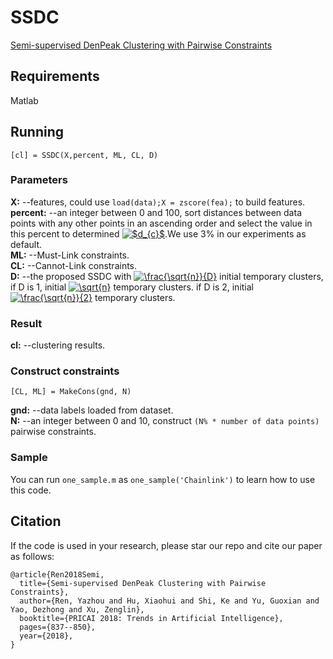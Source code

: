 # SSDC
[Semi-supervised DenPeak Clustering with Pairwise Constraints](https://link.springer.com/chapter/10.1007/978-3-319-97304-3_64)

## Requirements
Matlab

## Running
```
[cl] = SSDC(X,percent, ML, CL, D)
```

### Parameters
**X:** --features, could use `load(data);X = zscore(fea);` to build features.  
**percent:** --an integer between 0 and 100, sort distances between data points with any other points in an ascending order and select the value in this percent to determined <a href="https://www.codecogs.com/eqnedit.php?latex=$d_{c}$" target="_blank"><img src="https://latex.codecogs.com/gif.latex?$d_{c}$" title="$d_{c}$" /></a>.We use 3% in our experiments as default.  
**ML:** --Must-Link constraints.  
**CL:** --Cannot-Link constraints.  
**D:** --the proposed SSDC with <a href="https://www.codecogs.com/eqnedit.php?latex=\frac{\sqrt{n}}{D}" target="_blank"><img src="https://latex.codecogs.com/gif.latex?\frac{\sqrt{n}}{D}" title="\frac{\sqrt{n}}{D}" /></a> initial temporary clusters, if D is 1, initial <a href="https://www.codecogs.com/eqnedit.php?latex=\sqrt{n}" target="_blank"><img src="https://latex.codecogs.com/gif.latex?\sqrt{n}" title="\sqrt{n}" /></a> temporary clusters. if D is 2, initial <a href="https://www.codecogs.com/eqnedit.php?latex=\frac{\sqrt{n}}{2}" target="_blank"><img src="https://latex.codecogs.com/gif.latex?\frac{\sqrt{n}}{2}" title="\frac{\sqrt{n}}{2}" /></a> temporary clusters.  

### Result
**cl:** --clustering results.

### Construct constraints
```
[CL, ML] = MakeCons(gnd, N)
```

**gnd:** --data labels loaded from dataset.  
**N:** --an integer between 0 and 10, construct `(N% * number of data points)` pairwise constraints.

### Sample
You can run `one_sample.m` as `one_sample('Chainlink')` to learn how to use this code.

## Citation
If the code is used in your research, please star our repo and cite our paper as follows:
```
@article{Ren2018Semi,
  title={Semi-supervised DenPeak Clustering with Pairwise Constraints},
  author={Ren, Yazhou and Hu, Xiaohui and Shi, Ke and Yu, Guoxian and Yao, Dezhong and Xu, Zenglin},
  booktitle={PRICAI 2018: Trends in Artificial Intelligence},
  pages={837--850},
  year={2018},
}
```



